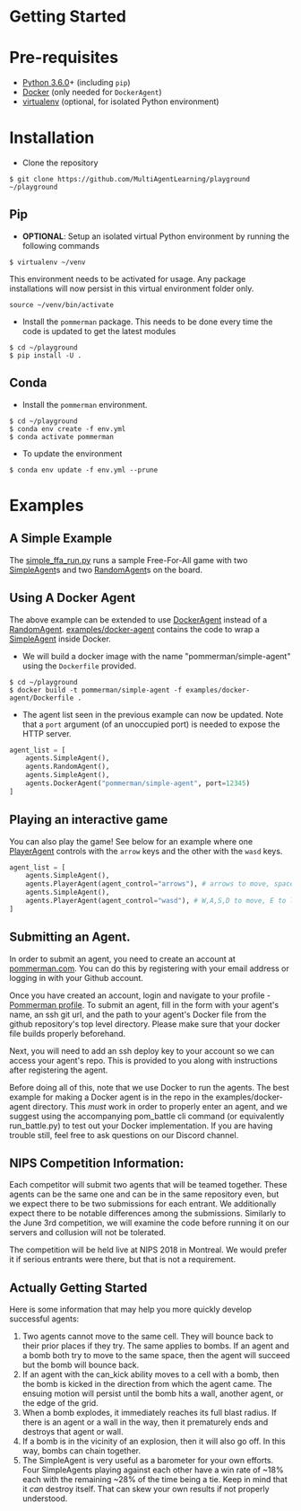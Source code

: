 # Getting Started

# Pre-requisites

* [Python 3.6.0](https://www.python.org/downloads/release/python-360/)+ (including `pip`)
* [Docker](https://www.docker.com/) (only needed for `DockerAgent`)
* [virtualenv](https://virtualenv.pypa.io/en/stable/) (optional, for isolated Python environment)

# Installation

* Clone the repository
```
$ git clone https://github.com/MultiAgentLearning/playground ~/playground
```

## Pip

* **OPTIONAL**: Setup an isolated virtual Python environment by running the following commands
```
$ virtualenv ~/venv
```
This environment needs to be activated for usage. Any package installations will now persist
in this virtual environment folder only.
```
source ~/venv/bin/activate
```

* Install the `pommerman` package. This needs to be done every time the code is updated to get the
latest modules
```
$ cd ~/playground
$ pip install -U .
```

## Conda

* Install the `pommerman` environment.
```
$ cd ~/playground
$ conda env create -f env.yml
$ conda activate pommerman
```

* To update the environment
```
$ conda env update -f env.yml --prune
```

# Examples

## A Simple Example

The [simple_ffa_run.py](../examples/simple_ffa_run.py) runs a sample Free-For-All game with two
[SimpleAgent](../pommerman/agents/simple_agent.py)s and two [RandomAgent](../pommerman/agents/random_agent.py)s
on the board.

## Using A Docker Agent

The above example can be extended to use [DockerAgent](../pommerman/agents/docker_agent.py) instead of a
[RandomAgent](../pommerman/agents/random_agent.py). [examples/docker-agent](../examples/docker-agent) contains
the code to wrap a [SimpleAgent](../pommerman/agents/simple_agent.py) inside Docker.


* We will build a docker image with the name "pommerman/simple-agent" using the `Dockerfile` provided.
```
$ cd ~/playground
$ docker build -t pommerman/simple-agent -f examples/docker-agent/Dockerfile .
```

* The agent list seen in the previous example can now be updated. Note that a `port` argument (of an unoccupied port) is
needed to expose the HTTP server.
```python
agent_list = [
    agents.SimpleAgent(),
    agents.RandomAgent(),
    agents.SimpleAgent(),
    agents.DockerAgent("pommerman/simple-agent", port=12345)
]
```

## Playing an interactive game

You can also play the game! See below for an example where one [PlayerAgent](../pommerman/agents/player_agent.py)
controls with the `arrow` keys and the other with the `wasd` keys.


```python
agent_list = [
    agents.SimpleAgent(),
    agents.PlayerAgent(agent_control="arrows"), # arrows to move, space to lay bomb
    agents.SimpleAgent(),
    agents.PlayerAgent(agent_control="wasd"), # W,A,S,D to move, E to lay bomb
]
```

## Submitting an Agent.

In order to submit an agent, you need to create an account at 
[pommerman.com](https://pommerman.com). You can do this by registering with your 
email address or logging in with your Github account.

Once you have created an account, login and navigate to your profile - 
[Pommerman profile](https://pommerman.com/me). To submit an agent, fill in the 
form with your agent's name, an ssh git url, and the path to your agent's Docker 
file from the github repository's top level directory. Please make sure that 
your docker file builds properly beforehand.

Next, you will need to add an ssh deploy key to your account so we can access 
your agent's repo. This is provided to you along with instructions after 
registering the agent.

Before doing all of this, note that we use Docker to run the agents. The best example for making a Docker agent is in the repo in the examples/docker-agent directory. This *must* work in order to properly enter an agent, and we suggest using the accompanying pom_battle cli command (or equivalently run_battle.py) to test out your Docker implementation. If you are having trouble still, feel free to ask questions on our Discord channel.

## NIPS Competition Information:

Each competitor will submit two agents that will be teamed together. These agents can be the same one and can be in the same repository even, but we expect there to be two submissions for each entrant. We additionally expect there to be notable differences among the submissions. Similarly to the June 3rd competition, we will examine the code before running it on our servers and collusion will not be tolerated.

The competition will be held live at NIPS 2018 in Montreal. We would prefer it if serious entrants were there, but that is not a requirement.

## Actually Getting Started

Here is some information that may help you more quickly develop successful agents:

1. Two agents cannot move to the same cell. They will bounce back to their prior places if they try. The same applies to bombs. If an agent and a bomb both try to move to the same space, then the agent will succeed but the bomb will bounce back.
2. If an agent with the can_kick ability moves to a cell with a bomb, then the bomb is kicked in the direction from which the agent came. The ensuing motion will persist until the bomb hits a wall, another agent, or the edge of the grid. 
3. When a bomb explodes, it immediately reaches its full blast radius. If there is an agent or a wall in the way, then it prematurely ends and destroys that agent or wall. 
4. If a bomb is in the vicinity of an explosion, then it will also go off. In this way, bombs can chain together.
5. The SimpleAgent is very useful as a barometer for your own efforts. Four SimpleAgents playing against each other have a win rate of ~18% each with the remaining ~28% of the time being a tie. Keep in mind that it _can_ destroy itself. That can skew your own results if not properly understood.
